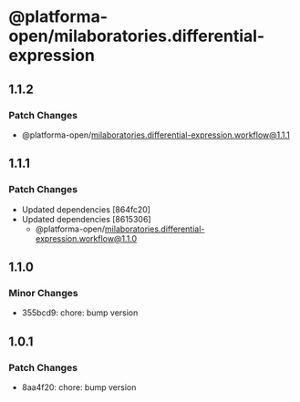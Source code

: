 # @platforma-open/milaboratories.differential-expression

## 1.1.2

### Patch Changes

- @platforma-open/milaboratories.differential-expression.workflow@1.1.1

## 1.1.1

### Patch Changes

- Updated dependencies [864fc20]
- Updated dependencies [8615306]
  - @platforma-open/milaboratories.differential-expression.workflow@1.1.0

## 1.1.0

### Minor Changes

- 355bcd9: chore: bump version

## 1.0.1

### Patch Changes

- 8aa4f20: chore: bump version
